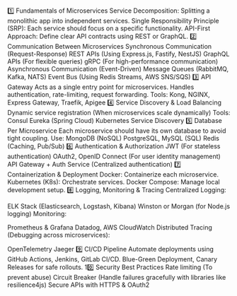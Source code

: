 1️⃣ Fundamentals of Microservices
Service Decomposition: Splitting a monolithic app into independent services.
Single Responsibility Principle (SRP): Each service should focus on a specific functionality.
API-First Approach: Define clear API contracts using REST or GraphQL.
2️⃣ Communication Between Microservices
Synchronous Communication (Request-Response)
REST APIs (Using Express.js, Fastify, NestJS)
GraphQL APIs (For flexible queries)
gRPC (For high-performance communication)
Asynchronous Communication (Event-Driven)
Message Queues (RabbitMQ, Kafka, NATS)
Event Bus (Using Redis Streams, AWS SNS/SQS)
3️⃣ API Gateway
Acts as a single entry point for microservices.
Handles authentication, rate-limiting, request forwarding.
Tools: Kong, NGINX, Express Gateway, Traefik, Apigee
4️⃣ Service Discovery & Load Balancing
Dynamic service registration (When microservices scale dynamically)
Tools:
Consul
Eureka (Spring Cloud)
Kubernetes Service Discovery
5️⃣ Database Per Microservice
Each microservice should have its own database to avoid tight coupling.
Use:
MongoDB (NoSQL)
PostgreSQL, MySQL (SQL)
Redis (Caching, Pub/Sub)
6️⃣ Authentication & Authorization
JWT (For stateless authentication)
OAuth2, OpenID Connect (For user identity management)
API Gateway + Auth Service (Centralized authentication)
7️⃣ Containerization & Deployment
Docker: Containerize each microservice.
Kubernetes (K8s): Orchestrate services.
Docker Compose: Manage local development setup.
8️⃣ Logging, Monitoring & Tracing
Centralized Logging:

ELK Stack (Elasticsearch, Logstash, Kibana)
Winston or Morgan (for Node.js logging)
Monitoring:

Prometheus & Grafana
Datadog, AWS CloudWatch
Distributed Tracing (Debugging across microservices):

OpenTelemetry
Jaeger
9️⃣ CI/CD Pipeline
Automate deployments using GitHub Actions, Jenkins, GitLab CI/CD.
Blue-Green Deployment, Canary Releases for safe rollouts.
10️⃣ Security Best Practices
Rate limiting (To prevent abuse)
Circuit Breaker (Handle failures gracefully with libraries like resilience4js)
Secure APIs with HTTPS & OAuth2
